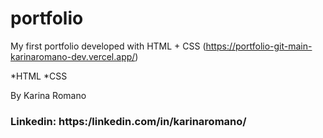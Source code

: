 # portfolio
My first portfolio developed with HTML + CSS
(https://portfolio-git-main-karinaromano-dev.vercel.app/)


*HTML
*CSS

By Karina Romano
### Linkedin: https:/linkedin.com/in/karinaromano/
